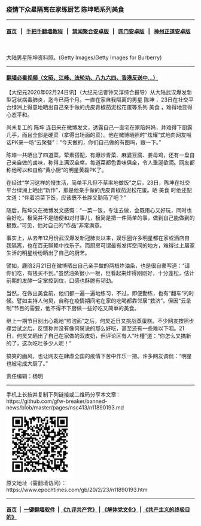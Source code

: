 ### 疫情下众星隔离在家练厨艺 陈坤晒系列美食
------------------------

#### [首页](https://github.com/gfw-breaker/banned-news/blob/master/README.md) &nbsp;&nbsp;|&nbsp;&nbsp; [手把手翻墙教程](https://github.com/gfw-breaker/guides/wiki) &nbsp;&nbsp;|&nbsp;&nbsp; [禁闻聚合安卓版](https://github.com/gfw-breaker/bn-android) &nbsp;&nbsp;|&nbsp;&nbsp; [网门安卓版](https://github.com/oGate2/oGate) &nbsp;&nbsp;|&nbsp;&nbsp; [神州正道安卓版](https://github.com/SzzdOgate/update) 



<div><img alt="" class="aligncenter wp-post-image" src="https://i.epochtimes.com/assets/uploads/2016/04/1604022257202563-600x400.jpg"/>
<div class="red16 caption">
 <p>
  大陆男星陈坤资料照。(Getty Images/Getty Images for Burberry)
 </p>
</div>
</div><hr/>

#### [翻墙必看视频（文昭、江峰、法轮功、八九六四、香港反送中...）](https://github.com/gfw-breaker/banned-news/blob/master/pages/link3.md)

<div><p>
 【大纪元2020年02月24日讯】（大纪元记者钟又淳综合报导）从大陆武汉爆发新型冠状病毒肺炎，迄今已两个月。一直在家自我隔离的男星
 <ok href="https://www.epochtimes.com/gb/tag/%E9%99%88%E5%9D%A4.html">
  陈坤
 </ok>
 ，23日在社交平台绿洲上得意地晒出自己亲手做的虎皮青椒茄泥松花蛋等系列
 <ok href="https://www.epochtimes.com/gb/tag/%E7%BE%8E%E9%A3%9F.html">
  美食
 </ok>
 ，难得地显得心态平和。
</p>
<p>
 尚未复工的
 <ok href="https://www.epochtimes.com/gb/tag/%E9%99%88%E5%9D%A4.html">
  陈坤
 </ok>
 连日来在微博发文，透露自己一直宅在家陪妈妈，并难得下厨露几手，而且全部是硬菜（拿得出场面的菜）。他在微博晒照时“炫耀”式地向网友喊话PK来一场“云聚餐”：“今天做的，你们自己做的有图吗，跟一下。”
</p>
<p>
 陈坤一共晒出了四道菜，荤素搭配，有爆炒青菜、麻婆豆腐、姜母鸡，还有一盘自己亲自做的卤味，称得上满汉全席，每道菜都色香味俱全，令人垂涎欲滴。网友都称他可以和自称“黄小厨”的明星黄磊PK了。
</p>
<p>
 在经过“学习这样的慢生活，简单平凡但不草率地做饭”之后，23日，陈坤在社交平台绿洲上晒出“新作”，那是他亲手做的虎皮青椒茄泥松花蛋。晒
 <ok href="https://www.epochtimes.com/gb/tag/%E7%BE%8E%E9%A3%9F.html">
  美食
 </ok>
 时他还配文道：“伴着凉菜下饭，应该既不长胖又勤简了吧？”
</p>
<p>
 随后，陈坤又在微博发文感慨：“一菜一饭，专注去做，会既用心又好玩，同时也会好吃。极简并不是随便和对付事儿，极简是把一件简单的事，做到自己能做到的极致。”可见，他对自己的“作品”非常满意。
</p>
<p>
 事实上，从去年12月份武汉爆发新冠肺炎以来，娱乐圈许多明星都在家或酒店自我隔离，也在百无聊赖中找乐子。而厨房可谓最有发挥空间的地方，难得过上居家生活的明星纷纷晒出了自己的厨艺。
</p>
<p>
 譬如，鹿晗2月21日在微博晒出自己亲手做的两根炸油条，也是很自豪写道：“请你们吃，有钱买不到。”虽然油条很小一根，但看起来炸得刚刚好，十分蓬松，估计前期的发酵一定掌控到位，口感也酥脆有韧劲。
</p>
<p>
 当然，在做出美食前，他们都一遍一遍地练习，不过，即便勤练，也有“翻车”的时候。譬如主持人何炅，自称在疫情期间宅在家的吃喝都靠邻居“救济”，但因“云录制”节目的需要，他不得不下厨做一些好吃又简单的美食。
</p>
<p>
 继上一期节目别出心裁地“煎泡面”之后，何炅近日又挑战蒸蛋糕。不少网友按照步骤尝试之后，反馈称并没有像何炅说的那么好吃，甚至还有一些难以下咽。21日，何炅又晒出了自己在家做的双皮奶，但评论区有人“吐槽”道：“你怎么又搞新的了，这次吃吐多少人呢！”
</p>
<p>
 搞笑的画风，也让网友在肆虐全国的疫情下苦中作乐一把。许多网友调侃：“明星也被宅成大厨了。”
</p>
<p>
 责任编辑：杨明
</p>
</div>
<hr/>
手机上长按并复制下列链接或二维码分享本文章：<br/>
https://github.com/gfw-breaker/banned-news/blob/master/pages/nsc413/n11890193.md <br/>
<a href='https://github.com/gfw-breaker/banned-news/blob/master/pages/nsc413/n11890193.md'><img src='https://github.com/gfw-breaker/banned-news/blob/master/pages/nsc413/n11890193.md.png'/></a> <br/>
原文地址（需翻墙访问）：https://www.epochtimes.com/gb/20/2/23/n11890193.htm


------------------------
#### [首页](https://github.com/gfw-breaker/banned-news/blob/master/README.md) &nbsp;|&nbsp; [一键翻墙软件](https://github.com/gfw-breaker/nogfw/blob/master/README.md) &nbsp;| [《九评共产党》](https://github.com/gfw-breaker/9ping.md/blob/master/README.md#九评之一评共产党是什么) | [《解体党文化》](https://github.com/gfw-breaker/jtdwh.md/blob/master/README.md) | [《共产主义的终极目的》](https://github.com/gfw-breaker/gczydzjmd.md/blob/master/README.md)


<img src='http://gfw-breaker.win/banned-news/pages/nsc413/n11890193.md' width='0px' height='0px'/>